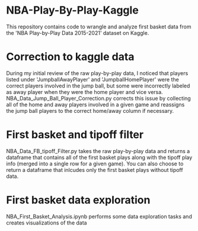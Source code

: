 # NBA-Play-By-Play-Kaggle
This repository contains code to wrangle and analyze first basket data from the 'NBA Play-by-Play Data 2015-2021' dataset on Kaggle.

# Correction to kaggle data
During my initial review of the raw play-by-play data, I noticed that players listed under 'JumpballAwayPlayer' and 'JumpballHomePlayer'
were the correct players involved in the jump ball, but some were incorrectly labeled as away player when they were the home player
and vice versa. NBA_Data_Jump_Ball_Player_Correction.py corrects this issue by collecting all of the home and away players involved
in a given game and reassigns the jump ball players to the correct home/away column if necessary.

# First basket and tipoff filter
NBA_Data_FB_tipoff_Filter.py takes the raw play-by-play data and returns a dataframe that contains all of the first basket plays along with
the tipoff play info (merged into a single row for a given game). You can also choose to return a dataframe that inlcudes only the first basket plays
without tipoff data.

# First basket data exploration
NBA_First_Basket_Analysis.ipynb performs some data exploration tasks and creates visualizations of the data
